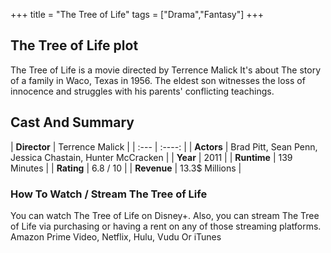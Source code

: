 +++
title = "The Tree of Life"
tags = ["Drama","Fantasy"]
+++
## The Tree of Life plot
The Tree of Life is a movie directed by Terrence Malick It's about The story of a family in Waco, Texas in 1956. The eldest son witnesses the loss of innocence and struggles with his parents' conflicting teachings.
## Cast And Summary
| **Director**      | Terrence Malick |
    | :---        |    :----:   |
    |  **Actors** | Brad Pitt, Sean Penn, Jessica Chastain, Hunter McCracken |
    | **Year**   | 2011    |
    |  **Runtime** | 139 Minutes |
    |  **Rating** | 6.8 / 10 | 
    |  **Revenue** | 13.3$ Millions |
### How To Watch / Stream The Tree of Life
You can watch The Tree of Life on Disney+.
Also, you can stream The Tree of Life via purchasing or having a rent on any of those streaming platforms.
Amazon Prime Video, Netflix, Hulu, Vudu Or iTunes